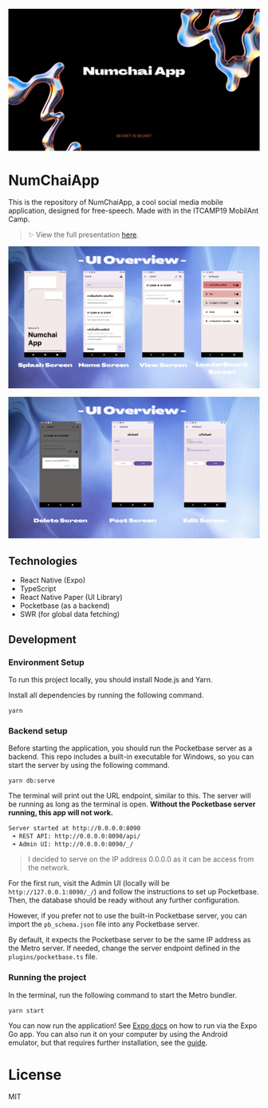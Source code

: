 ![Website Screenshot](./presentation/cover.png)

# NumChaiApp


This is the repository of NumChaiApp, a cool social media mobile application, designed for free-speech. Made with in the ITCAMP19 MobilAnt Camp.

> ✨ View the full presentation [here](https://github.com/lemasc/NumChaiApp/blob/master/presentation/presentation.pdf).

![UI Overview 1](./presentation/ui-screenshot-1.png)

![UI Overview 2](./presentation/ui-screenshot-2.png)

## Technologies
- React Native (Expo)
- TypeScript
- React Native Paper (UI Library)
- Pocketbase (as a backend)
- SWR (for global data fetching)

## Development

### Environment Setup

To run this project locally, you should install Node.js and Yarn.

Install all dependencies by running the following command.

```
yarn
```

### Backend setup

Before starting the application, you should run the Pocketbase server as a backend. This repo includes a built-in executable for Windows, so you can start the server by using the following command.

```
yarn db:serve
```

The terminal will print out the URL endpoint, similar to this. The server will be running as long as the terminal is open. **Without the Pocketbase server running, this app will not work.**

```
Server started at http://0.0.0.0:8090
 ➜ REST API: http://0.0.0.0:8090/api/
 ➜ Admin UI: http://0.0.0.0:8090/_/
```

> I decided to serve on the IP address 0.0.0.0 as it can be access from the network.

For the first run, visit the Admin UI (locally will be `http://127.0.0.1:8090/_/`) and follow the instructions to set up Pocketbase. Then, the database should be ready without any further configuration.

However, if you prefer not to use the built-in Pocketbase server, you can import the `pb_schema.json` file into any Pocketbase server. 

By default, it expects the Pocketbase server to be the same IP address as the Metro server. If needed, change the server endpoint defined in the `plugins/pocketbase.ts` file.

### Running the project

In the terminal, run the following command to start the Metro bundler.

```
yarn start
```

You can now run the application! See [Expo docs](https://docs.expo.dev/workflow/run-on-device/) on how to run via the Expo Go app. You can also run it on your computer by using the Android emulator, but that requires further installation, see the [guide](https://docs.expo.dev/workflow/android-studio-emulator/).

# License

MIT
